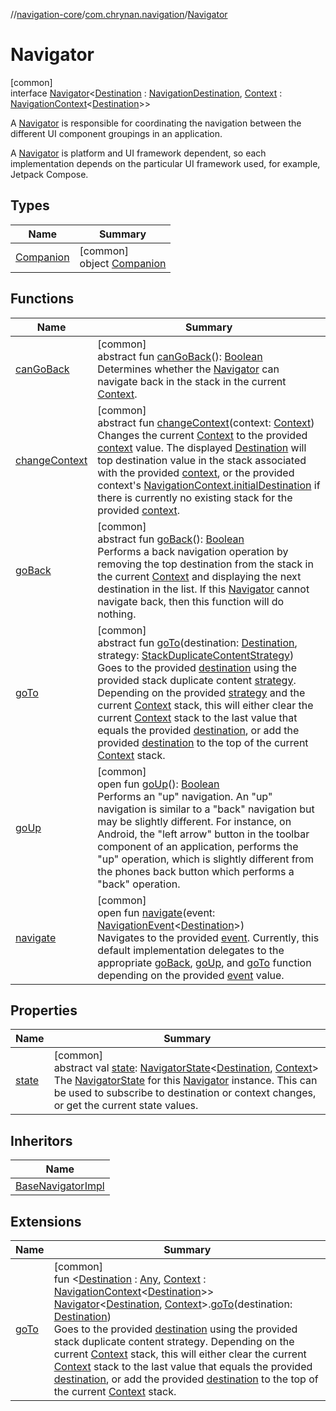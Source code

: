 //[navigation-core](../../../index.md)/[com.chrynan.navigation](../index.md)/[Navigator](index.md)

# Navigator

[common]\
interface [Navigator](index.md)&lt;[Destination](index.md) : [NavigationDestination](../index.md#1223765350%2FClasslikes%2F-215881696), [Context](index.md) : [NavigationContext](../-navigation-context/index.md)&lt;[Destination](index.md)&gt;&gt;

A [Navigator](index.md) is responsible for coordinating the navigation between the different UI component groupings in an application.

A [Navigator](index.md) is platform and UI framework dependent, so each implementation depends on the particular UI framework used, for example, Jetpack Compose.

## Types

| Name | Summary |
|---|---|
| [Companion](-companion/index.md) | [common]<br>object [Companion](-companion/index.md) |

## Functions

| Name | Summary |
|---|---|
| [canGoBack](can-go-back.md) | [common]<br>abstract fun [canGoBack](can-go-back.md)(): [Boolean](https://kotlinlang.org/api/latest/jvm/stdlib/kotlin/-boolean/index.html)<br>Determines whether the [Navigator](index.md) can navigate back in the stack in the current [Context](index.md). |
| [changeContext](change-context.md) | [common]<br>abstract fun [changeContext](change-context.md)(context: [Context](index.md))<br>Changes the current [Context](index.md) to the provided [context](change-context.md) value. The displayed [Destination](index.md) will top destination value in the stack associated with the provided [context](change-context.md), or the provided context's [NavigationContext.initialDestination](../-navigation-context/initial-destination.md) if there is currently no existing stack for the provided [context](change-context.md). |
| [goBack](go-back.md) | [common]<br>abstract fun [goBack](go-back.md)(): [Boolean](https://kotlinlang.org/api/latest/jvm/stdlib/kotlin/-boolean/index.html)<br>Performs a back navigation operation by removing the top destination from the stack in the current [Context](index.md) and displaying the next destination in the list. If this [Navigator](index.md) cannot navigate back, then this function will do nothing. |
| [goTo](go-to.md) | [common]<br>abstract fun [goTo](go-to.md)(destination: [Destination](index.md), strategy: [StackDuplicateContentStrategy](../-stack-duplicate-content-strategy/index.md))<br>Goes to the provided [destination](go-to.md) using the provided stack duplicate content [strategy](go-to.md). Depending on the provided [strategy](go-to.md) and the current [Context](index.md) stack, this will either clear the current [Context](index.md) stack to the last value that equals the provided [destination](go-to.md), or add the provided [destination](go-to.md) to the top of the current [Context](index.md) stack. |
| [goUp](go-up.md) | [common]<br>open fun [goUp](go-up.md)(): [Boolean](https://kotlinlang.org/api/latest/jvm/stdlib/kotlin/-boolean/index.html)<br>Performs an &quot;up&quot; navigation. An &quot;up&quot; navigation is similar to a &quot;back&quot; navigation but may be slightly different. For instance, on Android, the &quot;left arrow&quot; button in the toolbar component of an application, performs the &quot;up&quot; operation, which is slightly different from the phones back button which performs a &quot;back&quot; operation. |
| [navigate](navigate.md) | [common]<br>open fun [navigate](navigate.md)(event: [NavigationEvent](../-navigation-event/index.md)&lt;[Destination](index.md)&gt;)<br>Navigates to the provided [event](navigate.md). Currently, this default implementation delegates to the appropriate [goBack](go-back.md), [goUp](go-up.md), and [goTo](go-to.md) function depending on the provided [event](navigate.md) value. |

## Properties

| Name | Summary |
|---|---|
| [state](state.md) | [common]<br>abstract val [state](state.md): [NavigatorState](../-navigator-state/index.md)&lt;[Destination](index.md), [Context](index.md)&gt;<br>The [NavigatorState](../-navigator-state/index.md) for this [Navigator](index.md) instance. This can be used to subscribe to destination or context changes, or get the current state values. |

## Inheritors

| Name |
|---|
| [BaseNavigatorImpl](../-base-navigator-impl/index.md) |

## Extensions

| Name | Summary |
|---|---|
| [goTo](../go-to.md) | [common]<br>fun &lt;[Destination](../go-to.md) : [Any](https://kotlinlang.org/api/latest/jvm/stdlib/kotlin/-any/index.html), [Context](../go-to.md) : [NavigationContext](../-navigation-context/index.md)&lt;[Destination](../go-to.md)&gt;&gt; [Navigator](index.md)&lt;[Destination](../go-to.md), [Context](../go-to.md)&gt;.[goTo](../go-to.md)(destination: [Destination](../go-to.md))<br>Goes to the provided [destination](../go-to.md) using the provided stack duplicate content strategy. Depending on the current [Context](../go-to.md) stack, this will either clear the current [Context](../go-to.md) stack to the last value that equals the provided [destination](../go-to.md), or add the provided [destination](../go-to.md) to the top of the current [Context](../go-to.md) stack. |
